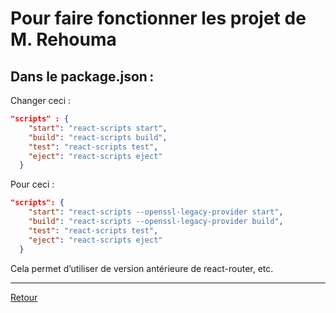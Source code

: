 # Pour faire fonctionner les projet de M. Rehouma
## Dans le package.json :
Changer ceci :
```json lines
"scripts" : {
    "start": "react-scripts start",
    "build": "react-scripts build",
    "test": "react-scripts test",
    "eject": "react-scripts eject"
  }
```
Pour ceci :
```json lines
"scripts": {
    "start": "react-scripts --openssl-legacy-provider start",
    "build": "react-scripts --openssl-legacy-provider build",
    "test": "react-scripts test",
    "eject": "react-scripts eject"
  }
```
Cela permet d’utiliser de version antérieure de react-router, etc.

---
[Retour](reactRouter.md)
